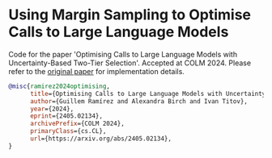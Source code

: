 # Using Margin Sampling to Optimise Calls to Large Language Models
Code for the paper 'Optimising Calls to Large Language Models with Uncertainty-Based Two-Tier Selection'.
Accepted at COLM 2024.
Please refer to the [original paper](https://arxiv.org/abs/2405.02134) for implementation details. 

```bibtex
@misc{ramirez2024optimising,
      title={Optimising Calls to Large Language Models with Uncertainty-Based Two-Tier Selection}, 
      author={Guillem Ramírez and Alexandra Birch and Ivan Titov},
      year={2024},
      eprint={2405.02134},
      archivePrefix={COLM 2024},
      primaryClass={cs.CL},
      url={https://arxiv.org/abs/2405.02134}, 
}
